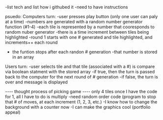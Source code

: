 -list tech and list how i githubed it
-need to have instructions

psuedo:
Computers turn:
-user presses play button (only one user can paly at a time)
-numbers are generated with a random number generator function (#1-4)
-each tile is represented by a number that cooresponds to random nuber generator 
-there is a time increment between tiles being highlighted
-round 1 starts with one # generated and tile highlighted, and increments++ each round 
- the funtion stops after each randon # generation
-that number is stored in an array 

Users turn:
-user selects tile and that tile (associated with a #) is compare via boolean statment with the stored array
-if true, then the turn is passed back to the computer for the next round of # generation
-if false, the turn is over and message is displayed

---- thought process of picking game ----
only 4 tiles
once I have the code for 1, all I have to do is multiply
	-need random order code (program to stop that # of moves, at each increment (1, 2, 3, etc.)
	-I know how to change the background with a counter now
	-I can make the graphics cool (portfolio appeal)

